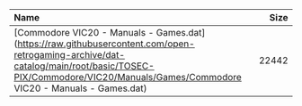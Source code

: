 |Name|Size|
|:---|---:|
|[Commodore VIC20 - Manuals - Games.dat](https://raw.githubusercontent.com/open-retrogaming-archive/dat-catalog/main/root/basic/TOSEC-PIX/Commodore/VIC20/Manuals/Games/Commodore VIC20 - Manuals - Games.dat)|22442|
